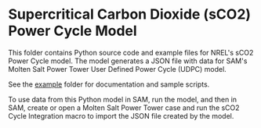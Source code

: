 # Supercritical Carbon Dioxide (sCO2) Power Cycle Model

This folder contains Python source code and example files for NREL's sCO2 Power Cycle model. The model generates a JSON file with data for SAM's Molten Salt Power Tower User Defined Power Cycle (UDPC) model.

See the [example](/samples/CSP/sco2_analysis_python_V2/example) folder for documentation and sample scripts.

To use data from this Python model in SAM, run the model, and then in SAM, create or open a Molten Salt Power Tower case and run the sCO2 Cycle Integration macro to import the JSON file created by the model.

